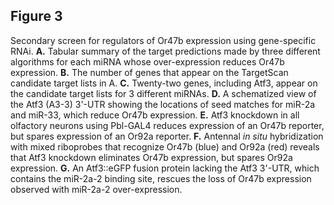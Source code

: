 ## Figure 3
Secondary screen for regulators of Or47b expression using gene-specific RNAi. **A.** Tabular summary of the target predictions made by three different algorithms for each miRNA whose over-expression reduces Or47b expression. **B.** The number of genes that appear on the TargetScan candidate target lists in A. **C.** Twenty-two genes, including Atf3, appear on the candidate target lists for 3 different miRNAs. **D.** A schematized view of the Atf3 (A3-3) 3'-UTR showing the locations of seed matches for miR-2a and miR-33, which reduce Or47b expression. **E.** Atf3 knockdown in all olfactory neurons using Pbl-GAL4 reduces expression of an Or47b reporter, but spares expression of an Or92a reporter. **F.** Antennal *in situ* hybridization with mixed riboprobes that recognize Or47b (blue) and Or92a (red) reveals that Atf3 knockdown eliminates Or47b expression, but spares Or92a expression. **G.** An Atf3::eGFP fusion protein lacking the Atf3 3'-UTR, which contains the miR-2a-2 binding site, rescues the loss of Or47b expression observed with miR-2a-2 over-expression. 